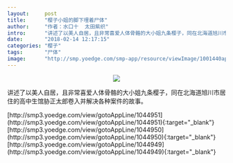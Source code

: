 ```yaml
---
layout:     post
title:      "樱子小姐的脚下埋着尸体"
author:     "作者：水口十  太田紫织"
intro:      "讲述了以美人自居，且非常喜爱人体骨骼的大小姐九条樱子，同在北海道旭川市居住的高中生馆胁正太郎卷入并解决各种案件的故事。"
date:       "2018-02-14 12:17:15"
categories: "樱子"
tags:       "尸体"
image:      "http://smp.yoedge.com/smp-app/resource/viewImage/1001440appline.png"
---
```

<div style="text-align: center">
<p><img src="http://smp.yoedge.com/smp-app/resource/viewImage/1001440appline.png"/></p>
</div>
<p class="post-meta">
<span>讲述了以美人自居，且非常喜爱人体骨骼的大小姐九条樱子，同在北海道旭川市居住的高中生馆胁正太郎卷入并解决各种案件的故事。</span>
</p>
[http://smp3.yoedge.com/view/gotoAppLine/1044951](http://smp3.yoedge.com/view/gotoAppLine/1044951){:target="_blank"}
[http://smp3.yoedge.com/view/gotoAppLine/1044950](http://smp3.yoedge.com/view/gotoAppLine/1044950){:target="_blank"}
[http://smp3.yoedge.com/view/gotoAppLine/1044949](http://smp3.yoedge.com/view/gotoAppLine/1044949){:target="_blank"}


